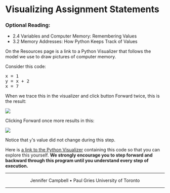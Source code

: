 # Visualizing Assignment Statements

### Optional Reading:

*   2.4 Variables and Computer Memory: Remembering Values
*   3.2 Memory Addresses: How Python Keeps Track of Values

On the Resources page is a link to a Python Visualizer that follows the model we use to draw pictures of computer memory.

Consider this code:

<pre>x = 1
y = x + 2
x = 7
</pre>

When we trace this in the visualizer and click button Forward twice, this is the result:

![](https://d396qusza40orc.cloudfront.net/programming1%2Fimages%2Fline3.png)

Clicking Forward once more results in this:

![](https://d396qusza40orc.cloudfront.net/programming1%2Fimages%2Fline4.png)

Notice that `y`'s value did not change during this step.

Here is [a link to the Python Visualizer](http://tinyurl.com/mpy3uxn) containing this code so that you can explore this yourself. **We strongly encourage you to step forward and backward through this program until you understand every step of execution.**

* * *

<center>Jennifer Campbell • Paul Gries
University of Toronto</center>

* * *